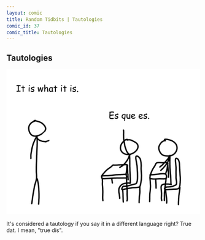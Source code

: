 ```yaml
---
layout: comic
title: Random Tidbits | Tautologies
comic_id: 37
comic_title: Tautologies
---
```


## Tautologies

<img id="img37" src="/assets/images/37.png">

It's considered a tautology if you say it in a different language right? True dat. I mean, "true dis".
